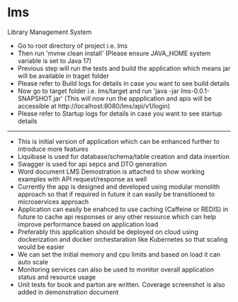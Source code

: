 # lms
Library Management System
- Go to root directory of project i.e. lms
- Then run 'mvnw clean install' (Please ensure JAVA_HOME system variable is set to Java 17)
- Previous step will run the tests and build the application which means jar will be available in traget folder
- Please refer to Build logs for details in case you want to see build details
- Now go to target folder i.e. lms/target and run 'java -jar lms-0.0.1-SNAPSHOT.jar' (This will now run the appplication and apis will be accessible at http://localhost:8080/lms/api/v1/login)
- Please refer to Startup logs for details in case you want to see startup details


------------------------------------------------------------------------------------------------------------
- This is initial version of application which can be enhanced further to introduce more features
- Liquibase is used for database/schema/table creation and data insertion
- Swagger is used for api sepcs and DTO generation
- Word document LMS Demostration is attached to show working examples with API request/response as well
- Currently the app is designed and developed using modular monolith approach so that if required in future it can easily be transitioned to microservices approach
- Application can easily be enahced to use caching (Caffeine or REDIS) in future to cache api responses or any other resource which can help improve performance based on application load
- Preferably this application should be deployed on cloud using dockerization and docker orchestaration like Kubernetes so that scaling would be easier
- We can set the initial memory and cpu limits and based on load it can auto scale 
- Monitoring services can also be used to monitor overall application status and resource usage
- Unit tests for book and parton are written. Coverage screenshot is also added in demonstration document
